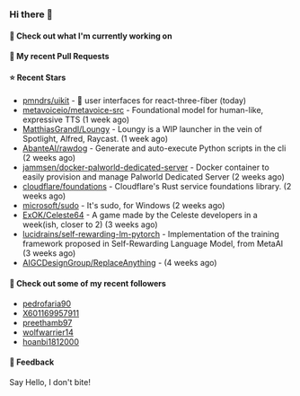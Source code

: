 ### Hi there 👋

#### 👷 Check out what I'm currently working on

#### 🔨 My recent Pull Requests


#### ⭐ Recent Stars

- [pmndrs/uikit](https://github.com/pmndrs/uikit) - 🎨 user interfaces for react-three-fiber (today)
- [metavoiceio/metavoice-src](https://github.com/metavoiceio/metavoice-src) - Foundational model for human-like, expressive TTS (1 week ago)
- [MatthiasGrandl/Loungy](https://github.com/MatthiasGrandl/Loungy) - Loungy is a WIP launcher in the vein of Spotlight, Alfred, Raycast. (1 week ago)
- [AbanteAI/rawdog](https://github.com/AbanteAI/rawdog) - Generate and auto-execute Python scripts in the cli (2 weeks ago)
- [jammsen/docker-palworld-dedicated-server](https://github.com/jammsen/docker-palworld-dedicated-server) - Docker container to easily provision and manage Palworld Dedicated Server (2 weeks ago)
- [cloudflare/foundations](https://github.com/cloudflare/foundations) - Cloudflare&#39;s Rust service foundations library. (2 weeks ago)
- [microsoft/sudo](https://github.com/microsoft/sudo) - It&#39;s sudo, for Windows (2 weeks ago)
- [ExOK/Celeste64](https://github.com/ExOK/Celeste64) - A game made by the Celeste developers in a week(ish, closer to 2) (3 weeks ago)
- [lucidrains/self-rewarding-lm-pytorch](https://github.com/lucidrains/self-rewarding-lm-pytorch) - Implementation of the training framework proposed in Self-Rewarding Language Model, from MetaAI (3 weeks ago)
- [AIGCDesignGroup/ReplaceAnything](https://github.com/AIGCDesignGroup/ReplaceAnything) -  (4 weeks ago)

#### 👯 Check out some of my recent followers

- [pedrofaria90](https://github.com/pedrofaria90)
- [X601169957911](https://github.com/X601169957911)
- [preethamb97](https://github.com/preethamb97)
- [wolfwarrier14](https://github.com/wolfwarrier14)
- [hoanbi1812000](https://github.com/hoanbi1812000)

#### 💬 Feedback

Say Hello, I don't bite!